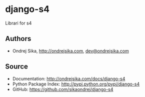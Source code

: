 django-s4
=========

Librari for s4

Authors
-------
*  Ondrej Sika, <http://ondrejsika.com>, dev@ondrejsika.com

Source
------
* Documentation: <http://ondrejsika.com/docs/django-s4>
* Python Package Index: <http://pypi.python.org/pypi/django-s4>
* GitHub: <https://github.com/sikaondrej/django-s4>
